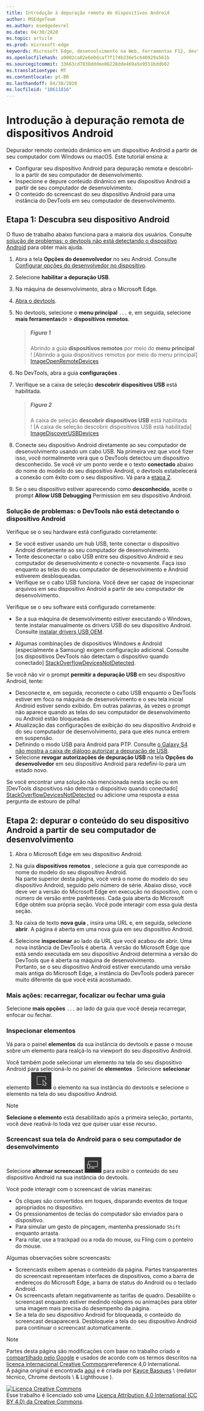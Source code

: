 ```yaml
---
title: Introdução à depuração remota de dispositivos Android
author: MSEdgeTeam
ms.author: msedgedevrel
ms.date: 04/30/2020
ms.topic: article
ms.prod: microsoft-edge
keywords: Microsoft Edge, desenvolvimento na Web, Ferramentas F12, devtools
ms.openlocfilehash: a9002ca82e6e0dcaf7f174b336e5c640929a561b
ms.sourcegitcommit: 33663cd7838dddee86228dde469a5e9551bddb02
ms.translationtype: MT
ms.contentlocale: pt-BR
ms.lasthandoff: 04/30/2020
ms.locfileid: "10611816"
---
```

<!-- Copyright Kayce Basques 

   Licensed under the Apache License, Version 2.0 (the "License");
   you may not use this file except in compliance with the License.
   You may obtain a copy of the License at

       https://www.apache.org/licenses/LICENSE-2.0

   Unless required by applicable law or agreed to in writing, software
   distributed under the License is distributed on an "AS IS" BASIS,
   WITHOUT WARRANTIES OR CONDITIONS OF ANY KIND, either express or implied.
   See the License for the specific language governing permissions and
   limitations under the License.  -->  




<!--
<style>
.devtools-inline {
  max-height: 1em;
  vertical-align: middle;
}
</style>
-->  
# Introdução à depuração remota de dispositivos Android   



Depurador remoto conteúdo dinâmico em um dispositivo Android a partir de seu computador com Windows ou macOS.  Este tutorial ensina a:  

*   Configurar seu dispositivo Android para depuração remota e descobri-lo a partir de seu computador de desenvolvimento.  
*   Inspecione e depure conteúdo dinâmico em seu dispositivo Android a partir de seu computador de desenvolvimento.  
*   O conteúdo do screencast do seu dispositivo Android para uma instância do DevTools em seu computador de desenvolvimento.  

<!--
> ##### Figure 1  
> Remote Debugging lets you inspect a page running on an Android device from your development machine  
> ![Remote Debugging lets you inspect a page running on an Android device from your development machine][ImageRemoteDebugging]  -->

## Etapa 1: Descubra seu dispositivo Android   

O fluxo de trabalho abaixo funciona para a maioria dos usuários.  Consulte [solução de problemas: o devtools não está detectando o dispositivo Android](#troubleshooting-devtools-is-not-detecting-the-android-device) para obter mais ajuda.  

1.  Abra a tela **Opções do desenvolvedor** no seu Android.  Consulte [Configurar opções do desenvolvedor no dispositivo](https://developer.android.com/studio/debug/dev-options.html).  
1.  Selecione **habilitar a depuração USB**.  
1.  Na máquina de desenvolvimento, abra o Microsoft Edge.  
1.  [Abra o devtools][DevToolsOpen].  
1.  No devtools, selecione o **menu principal** `...` e, em seguida, selecione **mais ferramentas**de  >  **dispositivos remotos**.  
    
    > ##### Figura 1  
    > Abrindo a guia **dispositivos remotos** por meio do **menu principal**  
    > ! [Abrindo a guia dispositivos remotos por meio do menu principal] [ImageOpenRemoteDevices]  

1.  No DevTools, abra a guia **configurações** .  

1.  Verifique se a caixa de seleção **descobrir dispositivos USB** está habilitada.  
    
    > ##### Figura 2  
    > A caixa de seleção **descobrir dispositivos USB** está habilitada  
    > ! [A caixa de seleção descobrir dispositivos USB está habilitada] [ImageDiscoverUSBDevices]  

1.  Conecte seu dispositivo Android diretamente ao seu computador de desenvolvimento usando um cabo USB.  Na primeira vez que você fizer isso, você normalmente verá que o DevTools detectou um dispositivo desconhecido.  Se você vir um ponto verde e o texto **conectado** abaixo do nome do modelo do seu dispositivo Android, o devtools estabelecerá a conexão com êxito com o seu dispositivo.  Vá para a [etapa 2](#step-2-debug-content-on-your-android-device-from-your-development-machine).  
    <!--
    > ##### Figure 4  
    > The **Remote Devices** tab has successfully detected an unknown device that is pending authorization  
    > ![The Remote Devices tab has successfully detected an unknown device that is pending authorization][ImageUnknownDevice]  -->

1.  Se o seu dispositivo estiver aparecendo como **desconhecido**, aceite o prompt **Allow USB Debugging** Permission em seu dispositivo Android.  

### Solução de problemas: o DevTools não está detectando o dispositivo Android   

Verifique se o seu hardware está configurado corretamente:  

*   Se você estiver usando um hub USB, tente conectar o dispositivo Android diretamente ao seu computador de desenvolvimento.  
*   Tente desconectar o cabo USB entre seu dispositivo Android e seu computador de desenvolvimento e conecte-o novamente.  Faça isso enquanto as telas do seu computador de desenvolvimento e Android estiverem desbloqueadas.  
*   Verifique se o cabo USB funciona.  Você deve ser capaz de inspecionar arquivos em seu dispositivo Android a partir de seu computador de desenvolvimento.  

Verifique se o seu software está configurado corretamente:  

*   Se a sua máquina de desenvolvimento estiver executando o Windows, tente instalar manualmente os drivers USB do seu dispositivo Android.  Consulte [instalar drivers USB OEM][AndroidUSBDrivers].  
    
*   Algumas combinações de dispositivos Windows e Android (especialmente a Samsung) exigem configuração adicional.  Consulte [os dispositivos DevTools não detectam o dispositivo quando conectado] [StackOverflowDevicesNotDetected].  
    
Se você não vir o prompt **permitir a depuração USB** em seu dispositivo Android, tente:  

*   Desconecte e, em seguida, reconecte o cabo USB enquanto o DevTools estiver em foco na máquina de desenvolvimento e o seu tela inicial Android estiver sendo exibido.  Em outras palavras, às vezes o prompt não aparece quando as telas do seu computador de desenvolvimento ou Android estão bloqueadas.
*   Atualização das configurações de exibição do seu dispositivo Android e do seu computador de desenvolvimento, para que eles nunca entrem em suspensão.  
*   Definindo o modo USB para Android para PTP.  Consulte [o Galaxy S4 não mostra a caixa de diálogo autorizar a depuração de USB][StackExchangeGalaxyS4DoesNotShowDialogBox].  
*   Selecione **revogar autorizações de depuração USB** na tela **Opções do desenvolvedor** em seu dispositivo Android para redefini-lo para um estado novo.  

Se você encontrar uma solução não mencionada nesta seção ou em [DevTools dispositivos não detecta o dispositivo quando conectado] [StackOverflowDevicesNotDetected] ou adicione uma resposta a essa pergunta de estouro de pilha<!--, or [open an issue in the webfundamentals repository][GitHubWebFundamentalsNewIssue]-->!  

## Etapa 2: depurar o conteúdo do seu dispositivo Android a partir de seu computador de desenvolvimento   

1.  Abra o Microsoft Edge em seu dispositivo Android.  

1.  Na guia **dispositivos remotos** , selecione a guia que corresponde ao nome do modelo do seu dispositivo Android.  
    Na parte superior desta página, você verá o nome do modelo do seu dispositivo Android, seguido pelo número de série.  Abaixo disso, você deve ver a versão do Microsoft Edge em execução no dispositivo, com o número de versão entre parênteses.  Cada guia aberta do Microsoft Edge obtém sua própria seção.  Você pode interagir com essa guia desta seção.  <!--If there are any apps using WebView, you see a section for each of those apps, too.  --><!--In [**Figure 5**](#figure-5) there are no tabs or WebViews open.  -->
    <!--
    > ##### Figure 5  
    > A connected remote device  
    > ![A connected remote device][ImageConnectedRemoteDevice]  -->

1.  Na caixa de texto **nova guia** , insira uma URL e, em seguida, selecione **abrir**.  A página é aberta em uma nova guia em seu dispositivo Android.  

1.  Selecione **inspecionar** ao lado da URL que você acabou de abrir.  Uma nova instância de DevTools é aberta.  A versão do Microsoft Edge que está sendo executada em seu dispositivo Android determina a versão do DevTools que é aberta na máquina de desenvolvimento.  
    Portanto, se o seu dispositivo Android estiver executando uma versão mais antiga do Microsoft Edge, a instância do DevTools poderá parecer muito diferente da que você está acostumado.  

### Mais ações: recarregar, focalizar ou fechar uma guia   

Selecione **mais opções** `...` ao lado da guia que você deseja recarregar, enfocar ou fechar.  
<!--
> ##### Figure 6  
> The menu for reloading, focusing, or closing a tab  
> ![The menu for reloading, focusing, or closing a tab][ImageReload]  -->

### Inspecionar elementos   

Vá para o painel **elementos** da sua instância do devtools e passe o mouse sobre um elemento para realçá-lo na viewport do seu dispositivo Android.  

Você também pode selecionar um elemento na tela do seu dispositivo Android para selecioná-lo no painel de **elementos** .  Selecione **selecionar** elemento ![ selecione ][ImageSelectElementIcon] o elemento na sua instância do devtools e selecione o elemento na tela do seu dispositivo Android.  

> [!NOTE]
> **Selecione o elemento** está desabilitado após a primeira seleção, portanto, você deve reativá-lo toda vez que quiser usar esse recurso.  

### Screencast sua tela do Android para o seu computador de desenvolvimento   

Selecione **alternar screencast** ![ alternar screencast ][ImageToggleScreencastIcon] para exibir o conteúdo do seu dispositivo Android na sua instância do devtools.  

Você pode interagir com o screencast de várias maneiras:  

*   Os cliques são convertidos em toques, disparando eventos de toque apropriados no dispositivo.  
*   Os pressionamentos de teclas do computador são enviados para o dispositivo.  
*   Para simular um gesto de pinçagem, mantenha pressionado `Shift` enquanto arrasta.  
*   Para rolar, use a trackpad ou a roda do mouse, ou Fling com o ponteiro do mouse.

Algumas observações sobre screencasts:  

*   Screencasts exibem apenas o conteúdo da página.  Partes transparentes do screencast representam interfaces de dispositivos, como a barra de endereços do Microsoft Edge, a barra de status do Android ou o teclado Android.  
*   Os screencasts afetam negativamente as tarifas de quadro.  Desabilite o screencast enquanto estiver medindo rolagens ou animações para obter uma imagem mais precisa do desempenho da página.  
*   Se a tela do seu dispositivo Android for bloqueada, o conteúdo do screencast desaparecerá.  Desbloqueie a tela do seu dispositivo Android para continuar o screencast automaticamente.  





<!-- image links -->  

[ImageSelectElementIcon]: /microsoft-edge/devtools-guide-chromium/media/select-element-icon.msft.png  
[ImageToggleScreencastIcon]: /microsoft-edge/devtools-guide-chromium/media/toggle-screencast-icon.msft.png  

<!--[ImageRemoteDebugging]: /microsoft-edge/devtools-guide-chromium/media/remote-debugging--remote-debugging.msft.png "old Figure 1:  Remote Debugging lets you inspect a page running on an Android device from your development machine"  -->  
[ImageOpenRemoteDevices]:/Microsoft-Edge/devtools-Guide-Chromium/Media/Remote-Debugging-more-Tools-Remote-Devices.msft.png "Figura 1: abrindo a guia dispositivos remotos por meio do menu principal"  
[ImageDiscoverUSBDevices]:/Microsoft-Edge/devtools-Guide-Chromium/Media/Remote-Debugging-Remote-Devices-Tab.msft.png "Figura 2: a caixa de seleção descobrir dispositivos USB está habilitada"  
<!--[ImageUnknownDevice]: /microsoft-edge/devtools-guide-chromium/media/remote-debugging--unknown-device.msft.png "old Figure 4:  The Remote Devices tab has successfully detected an unknown device that is pending authorization"  -->  
<!--[ImageConnectedRemoteDevice]: /microsoft-edge/devtools-guide-chromium/media/remote-debugging--connected-remote-device.msft.png "old Figure 5:  A connected remote device"  -->
<!--[ImageReload]: /microsoft-edge/devtools-guide-chromium/media/remote-debugging--reload.msft.png "old Figure 6: The menu for reloading, focusing, or closing a tab"  -->

<!-- links -->  

[DevToolsOpen]: /microsoft-edge/devtools-guide-chromium/open "Abrir o Microsoft Edge DevTools"  

[AndroidUSBDrivers]: https://developer.android.com/tools/extras/oem-usb.html "Instalar drivers USB OEM | Desenvolvedores Android"  

<!-- [GitHubWebFundamentalsNewIssue]: https://github.com/Alphabet/webfundamentals/issues/new?title=[Remote%20Debugging] "GitHub - Web Fundamentals - New Issue"  -->  
[StackOverflowDevicesNotDetected]: https://stackoverflow.com/questions/21925992 "os dispositivos devtools não detectam o dispositivo quando o estouro da pilha está conectado"  

[StackExchangeGalaxyS4DoesNotShowDialogBox]: https://android.stackexchange.com/questions/101933 "ADB-troca de pilha de entusiastas Android"  

> [!NOTE]
> Partes desta página são modificações com base no trabalho criado e [compartilhado pelo Google][GoogleSitePolicies] e usados de acordo com os termos descritos na [licença internacional Creative Commons][CCA4IL]rereference 4,0 International.  
> A página original é encontrada [aqui](https://developers.google.com/web/tools/chrome-devtools/remote-debugging/index) e é criada por [Kayce Basques][KayceBasques] \ (redator técnico, Chrome devtools \ & Lighthouse \).  

[![Licença Creative Commons][CCby4Image]][CCA4IL]  
Esse trabalho é licenciado sob uma [Licença Attribution 4.0 International (CC BY 4.0) da Creative Commons][CCA4IL].  

[CCA4IL]: https://creativecommons.org/licenses/by/4.0  
[CCby4Image]: https://i.creativecommons.org/l/by/4.0/88x31.png  
[GoogleSitePolicies]: https://developers.google.com/terms/site-policies  
[KayceBasques]: https://developers.google.com/web/resources/contributors/kaycebasques  
